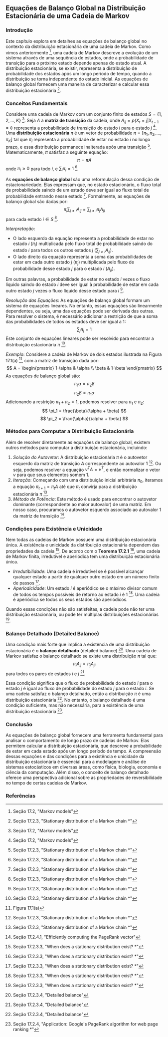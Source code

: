 ## Equações de Balanço Global na Distribuição Estacionária de uma Cadeia de Markov

### Introdução
Este capítulo explora em detalhes as equações de balanço global no contexto da distribuição estacionária de uma cadeia de Markov. Como vimos anteriormente [^1], uma cadeia de Markov descreve a evolução de um sistema através de uma sequência de estados, onde a probabilidade de transição para o próximo estado depende apenas do estado atual. A distribuição estacionária, se existir, representa a distribuição de probabilidade dos estados após um longo período de tempo, quando a distribuição se torna independente do estado inicial. As equações de balanço global fornecem uma maneira de caracterizar e calcular essa distribuição estacionária [^9].

### Conceitos Fundamentais
Considere uma cadeia de Markov com um conjunto finito de estados $S = \{1, 2, ..., K\}$ [^1]. Seja $A$ a **matriz de transição** da cadeia, onde $A_{ij} = p(X_t = j | X_{t-1} = i)$ representa a probabilidade de transição do estado $i$ para o estado $j$ [^1]. Uma **distribuição estacionária** $\pi$ é um vetor de probabilidade $\pi = [\pi_1, \pi_2, ..., \pi_K]$ tal que $\pi_i$ representa a probabilidade de estar no estado $i$ no longo prazo, e essa distribuição permanece inalterada após uma transição [^8]. Matematicamente, $\pi$ satisfaz a seguinte equação:
$$\pi = \pi A$$
onde $\pi_i \geq 0$ para todo $i$, e $\sum_i \pi_i = 1$ [^9].

As **equações de balanço global** são uma reformulação dessa condição de estacionariedade. Elas expressam que, no estado estacionário, o fluxo total de probabilidade saindo de um estado deve ser igual ao fluxo total de probabilidade entrando nesse estado [^9]. Formalmente, as equações de balanço global são dadas por:
$$\pi_i \sum_{j \neq i} A_{ij} = \sum_{j \neq i} \pi_j A_{ji}$$
para cada estado $i \in S$ [^9].

*Interpretação*:
- O lado esquerdo da equação representa a probabilidade de estar no estado $i$ ($\pi_i$) multiplicada pelo fluxo total de probabilidade saindo do estado $i$ para todos os outros estados $j$ ($\sum_{j \neq i} A_{ij}$).
- O lado direito da equação representa a soma das probabilidades de estar em cada outro estado $j$ ($\pi_j$) multiplicada pelo fluxo de probabilidade desse estado $j$ para o estado $i$ ($A_{ji}$).

Em outras palavras, a probabilidade de estar no estado $i$ vezes o fluxo líquido saindo do estado $i$ deve ser igual à probabilidade de estar em cada outro estado $j$ vezes o fluxo líquido desse estado para $i$ [^9].

*Resolução das Equações*:
As equações de balanço global formam um sistema de equações lineares. No entanto, essas equações são linearmente dependentes, ou seja, uma das equações pode ser derivada das outras. Para resolver o sistema, é necessário adicionar a restrição de que a soma das probabilidades de todos os estados deve ser igual a 1:
$$\sum_j \pi_j = 1$$
Este conjunto de equações lineares pode ser resolvido para encontrar a distribuição estacionária $\pi$ [^9].

*Exemplo*:
Considere a cadeia de Markov de dois estados ilustrada na Figura 17.1(a) [^2], com a matriz de transição dada por:
$$ A = \begin{pmatrix} 1-\alpha & \alpha \\ \beta & 1-\beta \end{pmatrix} $$
As equações de balanço global são:
$$ \pi_1 \alpha = \pi_2 \beta $$
$$ \pi_2 \beta = \pi_1 \alpha $$
Adicionando a restrição $\pi_1 + \pi_2 = 1$, podemos resolver para $\pi_1$ e $\pi_2$:
$$ \pi_1 = \frac{\beta}{\alpha + \beta} $$
$$ \pi_2 = \frac{\alpha}{\alpha + \beta} $$

### Métodos para Computar a Distribuição Estacionária
Além de resolver diretamente as equações de balanço global, existem outros métodos para computar a distribuição estacionária, incluindo:
1.  *Solução do Autovetor*: A distribuição estacionária $\pi$ é o autovetor esquerdo da matriz de transição $A$ correspondente ao autovalor 1 [^9].  Ou seja, podemos resolver a equação $v^T A = v^T$, e então normalizar o vetor $v$ para que seus elementos somem 1.
2.  *Iteração*: Começando com uma distribuição inicial arbitrária $\pi_0$, iteramos a equação $\pi_{t+1} = \pi_t A$ até que $\pi_t$ convirja para a distribuição estacionária $\pi$ [^9].
3.  *Método de Potência*: Este método é usado para encontrar o autovetor dominante (correspondente ao maior autovalor) de uma matriz. Em nosso caso, procuramos o autovetor esquerdo associado ao autovalor 1 da matriz de transição [^15].

### Condições para Existência e Unicidade
Nem todas as cadeias de Markov possuem uma distribuição estacionária única. A existência e unicidade da distribuição estacionária dependem das propriedades da cadeia [^10]. De acordo com o **Teorema 17.2.1** [^10], uma cadeia de Markov finita, irredutível e aperiódica tem uma distribuição estacionária única.
-   *Irredutibilidade*: Uma cadeia é irredutível se é possível alcançar qualquer estado a partir de qualquer outro estado em um número finito de passos [^10].
-   *Aperiodicidade*: Um estado $i$ é aperiódico se o máximo divisor comum de todos os tempos possíveis de retorno ao estado $i$ é 1 [^10]. Uma cadeia é aperiódica se todos os seus estados são aperiódicos.

Quando essas condições não são satisfeitas, a cadeia pode não ter uma distribuição estacionária, ou pode ter múltiplas distribuições estacionárias [^10].

### Balanço Detalhado (Detailed Balance)
Uma condição mais forte que implica a existência de uma distribuição estacionária é o **balanço detalhado** (detailed balance) [^11]. Uma cadeia de Markov satisfaz o balanço detalhado se existe uma distribuição $\pi$ tal que:
$$\pi_i A_{ij} = \pi_j A_{ji}$$
para todos os pares de estados $i$ e $j$ [^11].

Essa condição significa que o fluxo de probabilidade do estado $i$ para o estado $j$ é igual ao fluxo de probabilidade do estado $j$ para o estado $i$. Se uma cadeia satisfaz o balanço detalhado, então a distribuição $\pi$ é uma distribuição estacionária [^11]. No entanto, o balanço detalhado é uma condição suficiente, mas não necessária, para a existência de uma distribuição estacionária [^12].

### Conclusão
As equações de balanço global fornecem uma ferramenta fundamental para analisar o comportamento de longo prazo de cadeias de Markov. Elas permitem calcular a distribuição estacionária, que descreve a probabilidade de estar em cada estado após um longo período de tempo. A compreensão dessas equações e das condições para a existência e unicidade da distribuição estacionária é essencial para a modelagem e análise de sistemas estocásticos em diversas áreas, como física, biologia, economia e ciência da computação. Além disso, o conceito de balanço detalhado oferece uma perspectiva adicional sobre as propriedades de reversibilidade no tempo de certas cadeias de Markov.

### Referências
[^1]: Seção 17.2, "Markov models"
[^2]: Figura 17.1(a)
[^8]: Seção 17.2.3, "Stationary distribution of a Markov chain *"
[^9]: Seção 17.2.3, "Stationary distribution of a Markov chain *"
[^10]: Seção 17.2.3.3, "When does a stationary distribution exist? *"
[^11]: Seção 17.2.3.4, "Detailed balance"
[^12]: Seção 17.2.4, "Application: Google's PageRank algorithm for web page ranking *"
[^15]: Seção 17.2.4.1, "Efficiently computing the PageRank vector"
<!-- END -->
